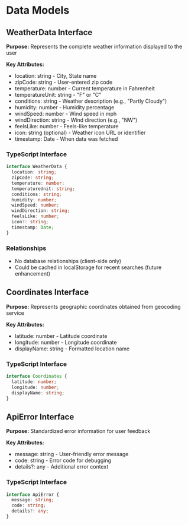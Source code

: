 # Data Models

## WeatherData Interface

**Purpose:** Represents the complete weather information displayed to the user

**Key Attributes:**
- location: string - City, State name
- zipCode: string - User-entered zip code
- temperature: number - Current temperature in Fahrenheit
- temperatureUnit: string - "F" or "C"
- conditions: string - Weather description (e.g., "Partly Cloudy")
- humidity: number - Humidity percentage
- windSpeed: number - Wind speed in mph
- windDirection: string - Wind direction (e.g., "NW")
- feelsLike: number - Feels-like temperature
- icon: string (optional) - Weather icon URL or identifier
- timestamp: Date - When data was fetched

### TypeScript Interface

```typescript
interface WeatherData {
  location: string;
  zipCode: string;
  temperature: number;
  temperatureUnit: string;
  conditions: string;
  humidity: number;
  windSpeed: number;
  windDirection: string;
  feelsLike: number;
  icon?: string;
  timestamp: Date;
}
```

### Relationships

- No database relationships (client-side only)
- Could be cached in localStorage for recent searches (future enhancement)

## Coordinates Interface

**Purpose:** Represents geographic coordinates obtained from geocoding service

**Key Attributes:**
- latitude: number - Latitude coordinate
- longitude: number - Longitude coordinate
- displayName: string - Formatted location name

### TypeScript Interface

```typescript
interface Coordinates {
  latitude: number;
  longitude: number;
  displayName: string;
}
```

## ApiError Interface

**Purpose:** Standardized error information for user feedback

**Key Attributes:**
- message: string - User-friendly error message
- code: string - Error code for debugging
- details?: any - Additional error context

### TypeScript Interface

```typescript
interface ApiError {
  message: string;
  code: string;
  details?: any;
}
```
